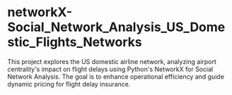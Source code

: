 # networkX-Social_Network_Analysis_US_Domestic_Flights_Networks
This project explores the US domestic airline network, analyzing airport centrality's impact on flight delays using Python's NetworkX for Social Network Analysis. The goal is to enhance operational efficiency and guide dynamic pricing for flight delay insurance.
